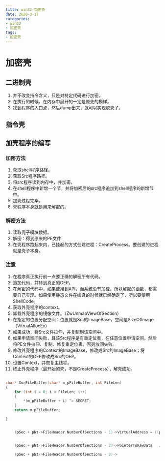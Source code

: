 ```yaml
---
title: win32-加密壳
date: 2020-3-17
categories: 
- win32
- 加密壳
tags: 
- 加密壳
---
```


# 加密壳
## 二进制壳
1. 并不改变指令含义，只是对特定代码进行加密。
2. 在执行的时候，在内存中展开的一定是原先的模样。
3. 找到程序的入口点，然后dump出来，就可以实现脱壳了。

## 指令壳


## 加壳程序的编写
### 加密方法
1. 获取shell程序路径。
2. 获取Src程序路径。
3. 将src程序读到内存中，并加密。
4. 在shell程序中新增一个节，并将加密后的src程序追加到shell程序的新增节中。
5. 加壳过程完毕。
6. 壳程序本身就是用来解密的。

### 解密方法
1. 读取壳子模块数据。
2. 解密：得到原来的PE文件
3. 在壳程序跑起来内，已挂起的方式创建进程：CreateProcess。要创建的进程就是壳子本身。

### 注意
1. 在程序真正执行前一点要正确的解密所有代码。
2. 追加代码，并转到真正的OEP。
3. 在解密的代码中，如果使用到API，而系统没有加载。所以解密的函数，都需要自己实现。如果使用静态文件在编译的时候就已经确定了，所以要使用ShellCode。
4. 获取外壳程序的context。
5. 卸载外壳程序的镜像文件。（ZwUnmapViewOfSection）
6. 在指定的位置分配空间：位置就是Src的ImageBase，空间是SizeOfImage（VitrualAllocEx）
7. 如果成功，将Src文件拉伸，并复制到该空间中。
8. 如果申请空间失败，且该Src程序是有重定位表，在任意位置申请空间，然后将PE文件拉伸、复制、修复重定位表。否则放回失败。
9. 修改外壳程序的Context的ImageBase，修改成Src的ImageBase；将Context的OEP修改成Src的OEP。
10. 设置Context，并恢复主线程。
11. 终止外壳程序（最开始的壳，不是CreateProcess），解壳成功。



## 

```c
char* XorFileBuffer(char* m_pFileBuffer, int FileLen)
{
	for (int i = 0; i < FileLen; i++)
	{
		*(m_pFileBuffer + i) ^= SECRET;
	}
	return m_pFileBuffer;

}


	(pSec + pNt->FileHeader.NumberOfSections - 1)->VirtualAddress = ((pSec + pNt->FileHeader.NumberOfSections - 2)->VirtualAddress + (pSec + pNt->FileHeader.NumberOfSections - 2)->SizeOfRawData) % SectionAlignment ? ((((pSec + pNt->FileHeader.NumberOfSections - 2)->VirtualAddress + (pSec + pNt->FileHeader.NumberOfSections - 2)->SizeOfRawData) / SectionAlignment) + 1) * SectionAlignment : ((pSec + pNt->FileHeader.NumberOfSections - 2)->VirtualAddress + (pSec + pNt->FileHeader.NumberOfSections - 2)->SizeOfRawData);


    (pSec + pNt->FileHeader.NumberOfSections - 2)->PointerToRawData   上一个节的起始地址

    (pSec + pNt->FileHeader.NumberOfSections - 2)->


```
